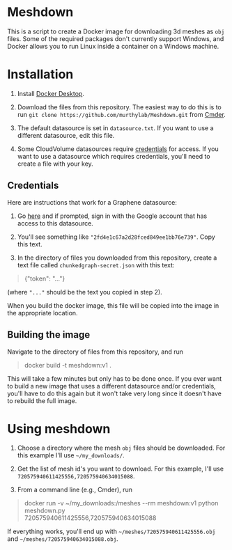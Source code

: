 # Meshdown

This is a script to create a Docker image for downloading 3d meshes as `obj` files. Some of the required packages don't currently support Windows, and Docker allows you to run Linux inside a container on a Windows machine.

# Installation

1. Install [Docker Desktop](https://www.docker.com/products/docker-desktop).

2. Download the files from this repository. The easiest way to do this is to run `git clone https://github.com/murthylab/Meshdown.git` from [Cmder](https://cmder.net).

3. The default datasource is set in `datasource.txt`. If you want to use a different datasource, edit this file.

4. Some CloudVolume datasources require [credentials](https://github.com/seung-lab/cloud-volume#credentials) for access. If you want to use a datasource which requires credentials, you'll need to create a file with your key.

## Credentials

 Here are instructions that work for a Graphene datasource:

1. Go [here](https://fafbv2.dynamicannotationframework.com/auth/refresh_token) and if prompted, sign in with the Google account that has access to this datasource.

2. You'll see something like `"2fd4e1c67a2d28fced849ee1bb76e739"`. Copy this text.

3. In the directory of files you downloaded from this repository, create a text file called `chunkedgraph-secret.json` with this text:

> {"token": "..."}

(where `"..."` should be the text you copied in step 2).

When you build the docker image, this file will be copied into the image in the appropriate location.

## Building the image

Navigate to the directory of files from this repository, and run

> docker build -t meshdown:v1 .

This will take a few minutes but only has to be done once. If you ever want to build a new image that uses a different datasource and/or credentials, you'll have to do this again but it won't take very long since it doesn't have to rebuild the full image.

# Using meshdown

1. Choose a directory where the mesh `obj` files should be downloaded. For this example I'll use `~/my_downloads/`.

2. Get the list of mesh id's you want to download. For this example, I'll use `720575940611425556,720575940634015088`.

2. From a command line (e.g., Cmder), run

> docker run -v ~/my_downloads:/meshes --rm meshdown:v1 python meshdown.py \
> 720575940611425556,720575940634015088

If everything works, you'll end up with `~/meshes/720575940611425556.obj` and `~/meshes/720575940634015088.obj`.
